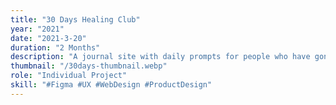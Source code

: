 ```yaml
---
title: "30 Days Healing Club"
year: "2021"
date: "2021-3-20"
duration: "2 Months"
description: "A journal site with daily prompts for people who have gone through loss and leads them on a healing journey for 30 days."
thumbnail: "/30days-thumbnail.webp"
role: "Individual Project"
skill: "#Figma #UX #WebDesign #ProductDesign"
---
```

